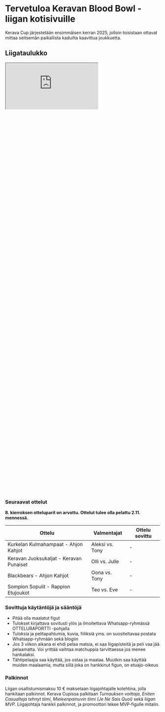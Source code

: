 # Tervetuloa Keravan Blood Bowl -liigan kotisivuille
Kerava Cup järjestetään ensimmäisen kerran 2025, jolloin toisistaan ottavat mittaa seitsemän paikallista kaduilta kaavittua joukkuetta.

## Liigataulukko

<div class="iframe-container" style="height: 35vh">
<iframe src="https://docs.google.com/spreadsheets/d/e/2PACX-1vQrsKAeHpOKYyDRyqYteDJhPtID3y_HFnRJKMA4hxKTbzA9D5lE3M5ueFLbnwzVnoczdAcfU2hDCKql/pubhtml?widget=true&amp;headers=false"></iframe>
</div>

### Seuraavat ottelut
**8. kierroksen otteluparit on arvottu. Ottelut tulee olla pelattu 2.11. mennessä.**

|                  Ottelu                      |  Valmentajat   |  Ottelu sovittu  |
|----------------------------------------------|----------------|------------------|
| Kurkelan Kulmahampaat - Ahjon Kahjot | Aleksi vs. Tony  | - | 
| Keravan Juoksukaljat - Keravan Punaiset | Olli vs. Julle |  - |
| Blackbears - Ahjon Kahjot | Oona vs. Tony | - |
| Sompion Sopulit - Rappion Etujoukot | Teo vs. Eve |  - |

### Sovittuja käytäntöjä ja sääntöjä
- Pitää olla maalatut figut
- Tulokset kirjattava sovitusti ylös ja ilmoitettava Whatsapp-ryhmässä OTTELURAPORTTI -pohjalla
- Tuloksia ja pelitapahtumia, kuvia, fiiliksiä yms. on suositeltavaa postata Whatsapp-ryhmään sekä blogiin
- Jos 3 viikon aikana ei ehdi pelaa matsia, ei saa liigapisteitä ja peli vaa jää pelaamatta. Voi yrittää vaihtaa matchuppia tarvittaessa jos menee hankalaksi.
- Tähtipelaajia saa käyttää, jos ostaa ja maalaa. Muutkin saa käyttää muiden maalaamia, mutta sillä joka on hankkinut figun, on etuajo-oikeus

### Palkinnot
Liigan osallistumismaksu 10 € maksetaan liigajohtajalle kolehtina, jolla hankitaan palkinnot. Kerava Cupissa palkitaan *Turnauksen voittaja*, *Eniten Casualteja tehnyt tiimi*, *Mieleenpainuvin tiimi (Je Ne Sais Quoi)* sekä *liigan MVP*. Liigajohtaja hankkii palkinnot, ja promoottori tekee MVP-figulle mitalin.
